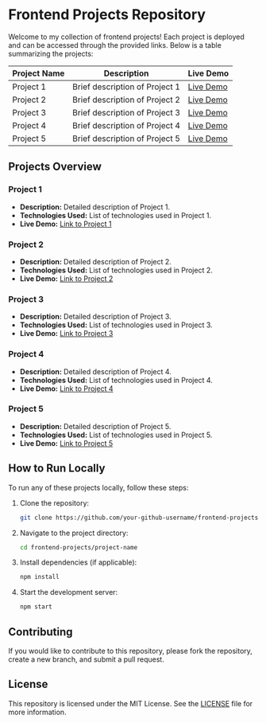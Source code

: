 # Frontend Projects Repository

Welcome to my collection of frontend projects! Each project is deployed and can be accessed through the provided links. Below is a table summarizing the projects:

| Project Name | Description | Live Demo |
|--------------|-------------|-----------|
| Project 1    | Brief description of Project 1 | [Live Demo](http://link-to-project-1.com) |
| Project 2    | Brief description of Project 2 | [Live Demo](http://link-to-project-2.com) |
| Project 3    | Brief description of Project 3 | [Live Demo](http://link-to-project-3.com) |
| Project 4    | Brief description of Project 4 | [Live Demo](http://link-to-project-4.com) |
| Project 5    | Brief description of Project 5 | [Live Demo](http://link-to-project-5.com) |

## Projects Overview

### Project 1
- **Description:** Detailed description of Project 1.
- **Technologies Used:** List of technologies used in Project 1.
- **Live Demo:** [Link to Project 1](http://link-to-project-1.com)

### Project 2
- **Description:** Detailed description of Project 2.
- **Technologies Used:** List of technologies used in Project 2.
- **Live Demo:** [Link to Project 2](http://link-to-project-2.com)

### Project 3
- **Description:** Detailed description of Project 3.
- **Technologies Used:** List of technologies used in Project 3.
- **Live Demo:** [Link to Project 3](http://link-to-project-3.com)

### Project 4
- **Description:** Detailed description of Project 4.
- **Technologies Used:** List of technologies used in Project 4.
- **Live Demo:** [Link to Project 4](http://link-to-project-4.com)

### Project 5
- **Description:** Detailed description of Project 5.
- **Technologies Used:** List of technologies used in Project 5.
- **Live Demo:** [Link to Project 5](http://link-to-project-5.com)

## How to Run Locally

To run any of these projects locally, follow these steps:

1. Clone the repository:
    ```sh
    git clone https://github.com/your-github-username/frontend-projects.git
    ```

2. Navigate to the project directory:
    ```sh
    cd frontend-projects/project-name
    ```

3. Install dependencies (if applicable):
    ```sh
    npm install
    ```

4. Start the development server:
    ```sh
    npm start
    ```

## Contributing

If you would like to contribute to this repository, please fork the repository, create a new branch, and submit a pull request. 

## License

This repository is licensed under the MIT License. See the [LICENSE](LICENSE) file for more information.
